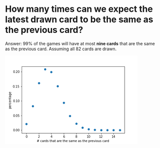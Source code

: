 # How many times can we expect the latest drawn card to be the same as the previous card?

Answer: 99% of the games will have at most __nine cards__ that are the same as the previous card. Assuming all 82 cards are drawn.

![Percentage](percentage.png)